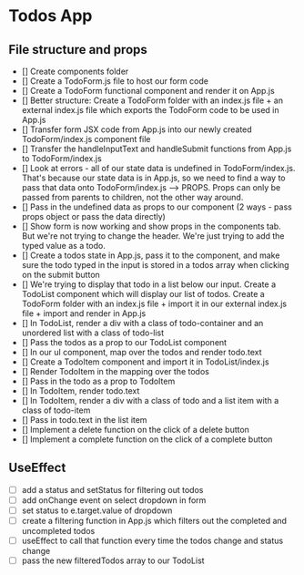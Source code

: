# Todos App

## File structure and props

- [] Create components folder
- [] Create a TodoForm.js file to host our form code
- [] Create a TodoForm functional component and render it on App.js
- [] Better structure: Create a TodoForm folder with an index.js file + an external index.js file which exports the TodoForm code to be used in App.js
- [] Transfer form JSX code from App.js into our newly created TodoForm/index.js component file
- [] Transfer the handleInputText and handleSubmit functions from App.js to TodoForm/index.js
- [] Look at errors - all of our state data is undefined in TodoForm/index.js. That's because our state data is in App.js, so we need to find a way to pass that data onto TodoForm/index.js --> PROPS. Props can only be passed from parents to children, not the other way around.
- [] Pass in the undefined data as props to our component (2 ways - pass props object or pass the data directly)
- [] Show form is now working and show props in the components tab. But we're not trying to change the header. We're just trying to add the typed value as a todo.
- [] Create a todos state in App.js, pass it to the component, and make sure the todo typed in the input is stored in a todos array when clicking on the submit button
- [] We're trying to display that todo in a list below our input. Create a TodoList component which will display our list of todos. Create a TodoForm folder with an index.js file + import it in our external index.js file + import and render in App.js
- [] In TodoList, render a div with a class of todo-container and an unordered list with a class of todo-list
- [] Pass the todos as a prop to our TodoList component
- [] In our ul component, map over the todos and render todo.text
- [] Create a TodoItem component and import it in TodoList/index.js
- [] Render TodoItem in the mapping over the todos
- [] Pass in the todo as a prop to TodoItem
- [] In TodoItem, render todo.text
- [] In TodoItem, render a div with a class of todo and a list item with a class of todo-item
- [] Pass in todo.text in the list item
- [] Implement a delete function on the click of a delete button
- [] Implement a complete function on the click of a complete button

## UseEffect

- [ ] add a status and setStatus for filtering out todos
- [ ] add onChange event on select dropdown in form
- [ ] set status to e.target.value of dropdown
- [ ] create a filtering function in App.js which filters out the completed and uncompleted todos
- [ ] useEffect to call that function every time the todos change and status change
- [ ] pass the new filteredTodos array to our TodoList
